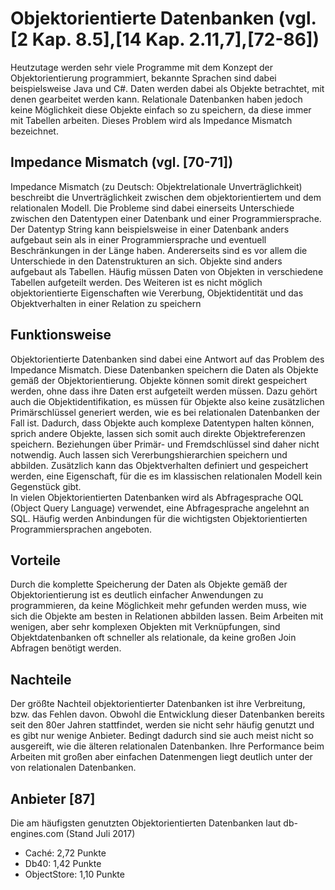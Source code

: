 # Objektorientierte Datenbanken (vgl. [2 Kap. 8.5],[14 Kap. 2.11,7],[72-86])
Heutzutage werden sehr viele Programme mit dem Konzept der Objektorientierung programmiert, bekannte Sprachen sind dabei beispielsweise Java und C#. Daten werden dabei als Objekte betrachtet, mit denen gearbeitet werden kann. Relationale Datenbanken haben jedoch keine Möglichkeit diese Objekte einfach so zu speichern, da diese immer mit Tabellen arbeiten. Dieses Problem wird als Impedance Mismatch bezeichnet.

## Impedance Mismatch (vgl. [70-71])
Impedance Mismatch (zu Deutsch: Objektrelationale Unverträglichkeit) beschreibt die Unverträglichkeit zwischen dem objektorientiertem und dem relationalen Modell. Die Probleme sind dabei einerseits Unterschiede zwischen den Datentypen einer Datenbank und einer Programmiersprache. Der Datentyp String kann beispielsweise in einer Datenbank anders aufgebaut sein als in einer Programmiersprache und eventuell Beschränkungen in der Länge haben. Andererseits sind es vor allem die Unterschiede in den Datenstrukturen an sich. Objekte sind anders aufgebaut als Tabellen. Häufig müssen Daten von Objekten in verschiedene Tabellen aufgeteilt werden. Des Weiteren ist es nicht möglich objektorientierte Eigenschaften wie Vererbung, Objektidentität und das Objektverhalten in einer Relation zu speichern

## Funktionsweise
Objektorientierte Datenbanken sind dabei eine Antwort auf das Problem des Impedance Mismatch. Diese Datenbanken speichern die Daten als Objekte gemäß der Objektorientierung. Objekte können somit direkt gespeichert werden, ohne dass ihre Daten erst aufgeteilt werden müssen. Dazu gehört auch die Objektidentifikation, es müssen für Objekte also keine zusätzlichen Primärschlüssel generiert werden, wie es bei relationalen Datenbanken der Fall ist. Dadurch, dass Objekte auch komplexe Datentypen halten können, sprich andere Objekte, lassen sich somit auch direkte Objektreferenzen speichern. Beziehungen über Primär- und Fremdschlüssel sind daher nicht notwendig. Auch lassen sich Vererbungshierarchien speichern und abbilden. Zusätzlich kann das Objektverhalten definiert und gespeichert werden, eine Eigenschaft, für die es im klassischen relationalen Modell kein Gegenstück gibt.  
In vielen Objektorientierten Datenbanken wird als Abfragesprache OQL (Object Query Language) verwendet, eine Abfragesprache angelehnt an SQL. Häufig werden Anbindungen für die wichtigsten Objektorientierten Programmiersprachen angeboten.

## Vorteile
Durch die komplette Speicherung der Daten als Objekte gemäß der Objektorientierung ist es deutlich einfacher Anwendungen zu programmieren, da keine Möglichkeit mehr gefunden werden muss, wie sich die Objekte am besten in Relationen abbilden lassen. Beim Arbeiten mit wenigen, aber sehr komplexen Objekten mit Verknüpfungen, sind Objektdatenbanken oft schneller als relationale, da keine großen Join Abfragen benötigt werden.

## Nachteile
Der größte Nachteil objektorientierter Datenbanken ist ihre Verbreitung, bzw. das Fehlen davon. Obwohl die Entwicklung dieser Datenbanken bereits seit den 80er Jahren stattfindet, werden sie nicht sehr häufig genutzt und es gibt nur wenige Anbieter. Bedingt dadurch sind sie auch meist nicht so ausgereift, wie die älteren relationalen Datenbanken. Ihre Performance beim Arbeiten mit großen aber einfachen Datenmengen liegt deutlich unter der von relationalen Datenbanken. 

## Anbieter [87]
Die am häufigsten genutzten Objektorientierten Datenbanken laut db-engines.com (Stand Juli 2017)

* Caché: 2,72 Punkte
* Db40: 1,42 Punkte
* ObjectStore: 1,10 Punkte
